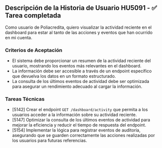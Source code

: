 ## Descripción de la Historia de Usuario HU5091 - ✅ Tarea completada
 Como usuario de Poliacredita, quiero visualizar la actividad reciente en el dashboard para estar al tanto de las acciones y eventos que han ocurrido en mi cuenta.
 ### Criterios de Aceptación
- El sistema debe proporcionar un resumen de la actividad reciente del usuario, mostrando los eventos más relevantes en el dashboard.
- La información debe ser accesible a través de un endpoint específico que devuelva los datos en un formato estructurado.
- La consulta de los últimos eventos de actividad debe ser optimizada para asegurar un rendimiento adecuado al cargar la información.
 ### Tareas Técnicas
- [5142] Crear el endpoint `GET /dashboard/activity` que permita a los usuarios acceder a la información sobre su actividad reciente.
- [5147] Optimizar la consulta de los últimos eventos de actividad para mejorar la eficiencia y reducir el tiempo de respuesta del endpoint.
- [5154] Implementar la lógica para registrar eventos de auditoría, asegurando que se guarden correctamente las acciones realizadas por los usuarios para futuras referencias.
